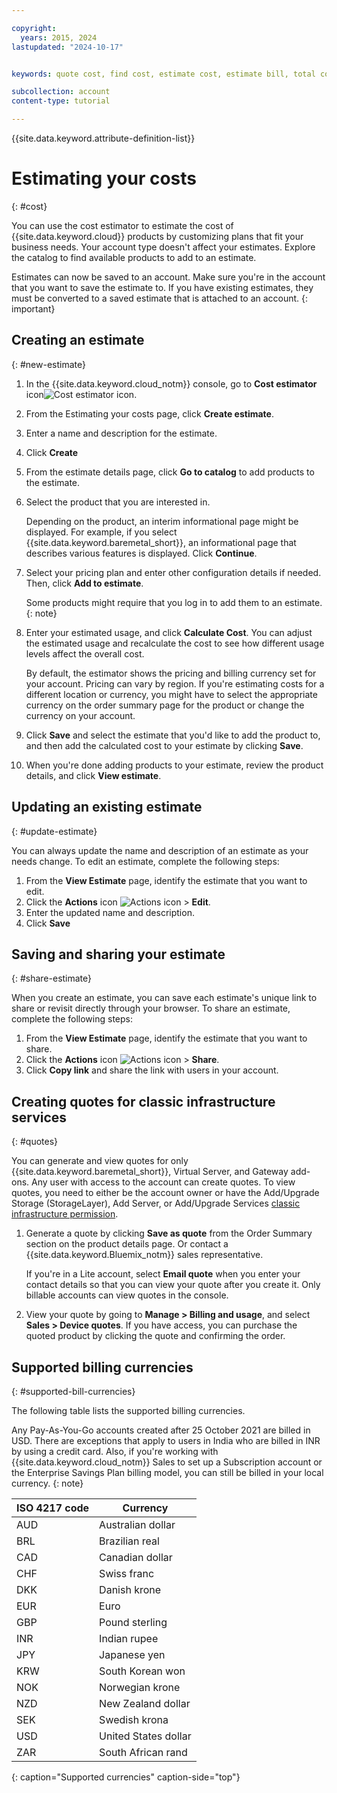 ```yaml
---

copyright:
  years: 2015, 2024
lastupdated: "2024-10-17"


keywords: quote cost, find cost, estimate cost, estimate bill, total cost, service cost, cost estimator, infrastructure quote, compute quote, vsi quote, bare metal quote, savings plan

subcollection: account
content-type: tutorial

---
```


{{site.data.keyword.attribute-definition-list}}

# Estimating your costs
{: #cost}

You can use the cost estimator to estimate the cost of {{site.data.keyword.cloud}} products by customizing plans that fit your business needs. Your account type doesn't affect your estimates. Explore the catalog to find available products to add to an estimate.

Estimates can now be saved to an account. Make sure you're in the account that you want to save the estimate to. If you have existing estimates, they must be converted to a saved estimate that is attached to an account.
{: important}

## Creating an estimate
{: #new-estimate}

1. In the {{site.data.keyword.cloud_notm}} console, go to **Cost estimator** icon![Cost estimator icon](../icons/calculator.svg "Cost estimator").
1. From the Estimating your costs page, click **Create estimate**.
1. Enter a name and description for the estimate.
1. Click **Create**
1. From the estimate details page, click **Go to catalog** to add products to the estimate.
1. Select the product that you are interested in.

      Depending on the product, an interim informational page might be displayed. For example, if you select {{site.data.keyword.baremetal_short}}, an informational page that describes various features is displayed. Click **Continue**.

1. Select your pricing plan and enter other configuration details if needed. Then, click **Add to estimate**.

   Some products might require that you log in to add them to an estimate.
   {: note}

1.  Enter your estimated usage, and click **Calculate Cost**. You can adjust the estimated usage and recalculate the cost to see how different usage levels affect the overall cost.

      By default, the estimator shows the pricing and billing currency set for your account. Pricing can vary by region. If you're estimating costs for a different location or currency, you might have to select the appropriate currency on the order summary page for the product or change the currency on your account.

1. Click **Save** and select the estimate that you'd like to add the product to, and then add the calculated cost to your estimate by clicking **Save**.
1. When you're done adding products to your estimate, review the product details, and click **View estimate**.

## Updating an existing estimate
{: #update-estimate}

You can always update the name and description of an estimate as your needs change. To edit an estimate, complete the following steps:

1. From the **View Estimate** page, identify the estimate that you want to edit.
1. Click the **Actions** icon ![Actions icon](../icons/action-menu-icon.svg "Actions") > **Edit**.
1. Enter the updated name and description.
1. Click **Save**

## Saving and sharing your estimate
{: #share-estimate}

When you create an estimate, you can save each estimate's unique link to share or revisit directly through your browser. To share an estimate, complete the following steps:

1. From the **View Estimate** page, identify the estimate that you want to share.
1. Click the **Actions** icon ![Actions icon](../icons/action-menu-icon.svg "Actions") > **Share**.
1. Click **Copy link** and share the link with users in your account.

## Creating quotes for classic infrastructure services
{: #quotes}

You can generate and view quotes for only {{site.data.keyword.baremetal_short}}, Virtual Server, and Gateway add-ons. Any user with access to the account can create quotes. To view quotes, you need to either be the account owner or have the Add/Upgrade Storage (StorageLayer), Add Server, or Add/Upgrade Services [classic infrastructure permission](/docs/account?topic=account-mngclassicinfra).

1. Generate a quote by clicking **Save as quote** from the Order Summary section on the product details page. Or contact a {{site.data.keyword.Bluemix_notm}} sales representative.

      If you're in a Lite account, select **Email quote** when you enter your contact details so that you can view your quote after you create it. Only billable accounts can view quotes in the console.

1. View your quote by going to **Manage > Billing and usage**, and select **Sales > Device quotes**. If you have access, you can purchase the quoted product by clicking the quote and confirming the order.


## Supported billing currencies
{: #supported-bill-currencies}

The following table lists the supported billing currencies.

Any Pay-As-You-Go accounts created after 25 October 2021 are billed in USD. There are exceptions that apply to users in India who are billed in INR by using a credit card. Also, if you're working with {{site.data.keyword.cloud_notm}} Sales to set up a Subscription account or the Enterprise Savings Plan billing model, you can still be billed in your local currency.
{: note}

| ISO 4217 code | Currency             |
|---------------|----------------------|
|AUD            | Australian dollar    |
|BRL            |	Brazilian real       |
|CAD            |	Canadian dollar      |
|CHF            |	Swiss franc          |
|DKK            |	Danish krone         |
|EUR            |	Euro                 |
|GBP            |	Pound sterling       |
|INR            |	Indian rupee         |
|JPY            |	Japanese yen         |
|KRW            |	South Korean won     |
|NOK            |	Norwegian krone      |
|NZD            |	New Zealand dollar   |
|SEK            |	Swedish krona        |
|USD            | United States dollar |
|ZAR            |	South African rand   |
{: caption="Supported currencies" caption-side="top"}
